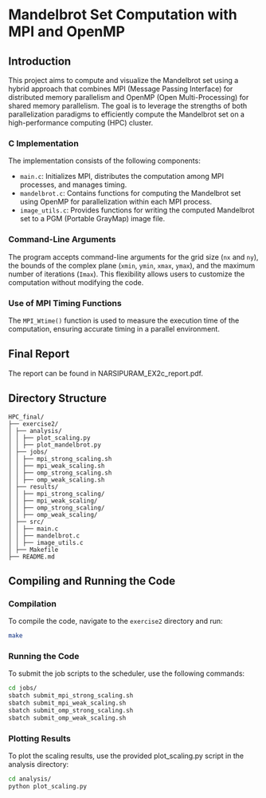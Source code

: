 # Mandelbrot Set Computation with MPI and OpenMP

## Introduction

This project aims to compute and visualize the Mandelbrot set using a hybrid approach that combines MPI (Message Passing Interface) for distributed memory parallelism and OpenMP (Open Multi-Processing) for shared memory parallelism. The goal is to leverage the strengths of both parallelization paradigms to efficiently compute the Mandelbrot set on a high-performance computing (HPC) cluster.

### C Implementation

The implementation consists of the following components:
- `main.c`: Initializes MPI, distributes the computation among MPI processes, and manages timing.
- `mandelbrot.c`: Contains functions for computing the Mandelbrot set using OpenMP for parallelization within each MPI process.
- `image_utils.c`: Provides functions for writing the computed Mandelbrot set to a PGM (Portable GrayMap) image file.


### Command-Line Arguments

The program accepts command-line arguments for the grid size (`nx` and `ny`), the bounds of the complex plane (`xmin`, `ymin`, `xmax`, `ymax`), and the maximum number of iterations (`Imax`). This flexibility allows users to customize the computation without modifying the code.

### Use of MPI Timing Functions

The `MPI_Wtime()` function is used to measure the execution time of the computation, ensuring accurate timing in a parallel environment.

## Final Report
The report can be found in NARSIPURAM_EX2c_report.pdf.

## Directory Structure
```
HPC_final/
├── exercise2/
│ ├── analysis/
│ │ ├── plot_scaling.py
│ │ ├── plot_mandelbrot.py
│ ├── jobs/
│ │ ├── mpi_strong_scaling.sh
│ │ ├── mpi_weak_scaling.sh
│ │ ├── omp_strong_scaling.sh
│ │ ├── omp_weak_scaling.sh
│ ├── results/
│ │ ├── mpi_strong_scaling/
│ │ ├── mpi_weak_scaling/
│ │ ├── omp_strong_scaling/
│ │ ├── omp_weak_scaling/
│ ├── src/
│ │ ├── main.c
│ │ ├── mandelbrot.c
│ │ ├── image_utils.c
│ ├── Makefile
├── README.md
```

## Compiling and Running the Code

### Compilation

To compile the code, navigate to the `exercise2` directory and run:

```bash
make
```
### Running the Code
To submit the job scripts to the scheduler, use the following commands:

```bash
cd jobs/
sbatch submit_mpi_strong_scaling.sh
sbatch submit_mpi_weak_scaling.sh
sbatch submit_omp_strong_scaling.sh
sbatch submit_omp_weak_scaling.sh
```
### Plotting Results
To plot the scaling results, use the provided plot_scaling.py script in the analysis directory:

```bash
cd analysis/
python plot_scaling.py
```
